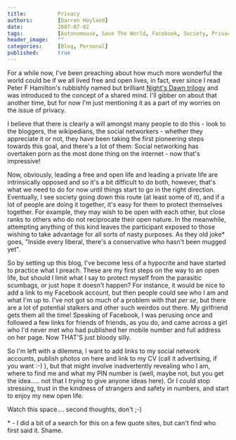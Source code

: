 ```yaml
---
title:          Privacy
authors:        [Darren Hoyland]
date:           2007-07-02
tags:           [Autonomouse, Save The World, Facebook, Society, Privacy, Blogging, General Mutterings, If I was king, Open-source, Liberalism]
header_image:   ""
categories:     [Blog, Personal]
published:      true
---
```



For a while now, I've been preaching about how much more wonderful the world could be if we all lived free and open lives, in fact, ever since I read Peter F Hamilton's rubbishly named but brilliant <a href="http://www.amazon.co.uk/Reality-Dysfunction-Nights-Dawn-Trilogy/dp/0330340328">Night's Dawn trilogy</a> and  was introduced to the concept of a shared mind. I'll gibber on about that another time, but for now I'm just mentioning it as a part of my worries  on the issue of privacy.

I believe that there is clearly a will amongst many people to do this - look to the bloggers, the wikipedians, the social networkers - whether they appreciate it or not, they have been taking the first pioneering steps towards this goal, and there's a lot of them: Social networking has overtaken porn as the most done thing on the internet - now that's impressive!

Now, obviously, leading a free and open life and leading a private life are intrinsically opposed and so it's a bit difficult to do both, however, that's what we need to do for now until things start to go in the right direction. Eventually, I see society going down this route (at least some of it), and if a lot of people are doing it together, it's easy for them to protect themselves together. For example, they may wish to be open with each other, but close ranks to others who do not reciprocate their open nature.  In the meanwhile, attempting anything of this kind leaves the participant exposed to those wishing to take advantage for all sorts of nasty purposes. As they old joke* goes, "Inside every liberal, there's a conservative who hasn't been mugged yet".

So by setting up this blog, I've become less of a hypocrite and have started to practice what I preach. These are my first steps on the way to an open life, but should I limit what I say to protect myself from the parasitic scumbags, or just hope it doesn't happen? For instance, it would be nice to add a link to my Facebook account, but then people could see who I am and what I'm up to. I've not got so much of a problem with that <em>per se</em>, but there are a lot of potential stalkers and other such weirdos out there. My girlfriend gets them all the time! Speaking of Facebook, I was perusing once and followed a few links for friends of friends, as you do, and came across a girl who I'd never met who had published her mobile number and full address on her page. Now THAT'S just bloody silly.

So I'm left with a dilemma, I want to add links to my social network accounts, publish photos on here and link to my CV (call it advertising, if you want :-) ), but that might involve inadvertently revealing who I am, where to find me and what my PIN number is (well, maybe not, but you get the idea..... not that I <em>trying </em>to give anyone ideas here).  Or I could stop stressing, trust in the kindness of strangers and safety in numbers, and start to enjoy my new open life.

Watch this space.... second thoughts, don't ;-)

\* - I did a bit of a search for this on a few quote sites, but can't find who first said it. Shame.
